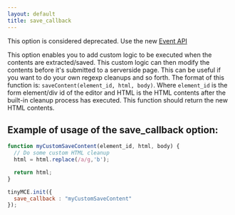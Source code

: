 ```yaml
---
layout: default
title: save_callback
---
```


This option is considered deprecated. Use the new [Event API](https://www.tinymce.com/docs-3x/api/class_tinymce.Editor.html/)

This option enables you to add custom logic to be executed when the contents are extracted/saved. This custom logic can then modify the contents before it's submitted to a serverside page. This can be useful if you want to do your own regexp cleanups and so forth. The format of this function is: `saveContent(element_id, html, body)`. Where `element_id` is the form element/div id of the editor and HTML is the HTML contents after the built-in cleanup process has executed. This function should return the new HTML contents.

## Example of usage of the save_callback option:

```js
function myCustomSaveContent(element_id, html, body) {
  // Do some custom HTML cleanup
  html = html.replace(/a/g,'b');

  return html;
}

tinyMCE.init({
  save_callback : "myCustomSaveContent"
});
```
